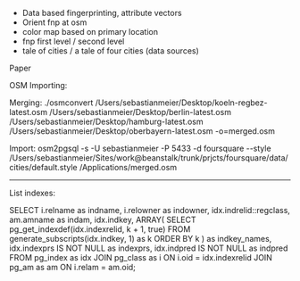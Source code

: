 - Data based fingerprinting, attribute vectors
- Orient fnp at osm
- color map based on primary location
- fnp first level / second level
- tale of cities / a tale of four cities (data sources)

Paper



OSM Importing:

Merging: ./osmconvert /Users/sebastianmeier/Desktop/koeln-regbez-latest.osm /Users/sebastianmeier/Desktop/berlin-latest.osm /Users/sebastianmeier/Desktop/hamburg-latest.osm /Users/sebastianmeier/Desktop/oberbayern-latest.osm -o=merged.osm

Import: osm2pgsql -s -U sebastianmeier -P 5433 -d foursquare --style /Users/sebastianmeier/Sites/work@beanstalk/trunk/prjcts/foursquare/data/cities/default.style /Applications/merged.osm



------


List indexes:

SELECT i.relname as indname,
       i.relowner as indowner,
       idx.indrelid::regclass,
       am.amname as indam,
       idx.indkey,
       ARRAY(
       SELECT pg_get_indexdef(idx.indexrelid, k + 1, true)
       FROM generate_subscripts(idx.indkey, 1) as k
       ORDER BY k
       ) as indkey_names,
       idx.indexprs IS NOT NULL as indexprs,
       idx.indpred IS NOT NULL as indpred
FROM   pg_index as idx
JOIN   pg_class as i
ON     i.oid = idx.indexrelid
JOIN   pg_am as am
ON     i.relam = am.oid;
